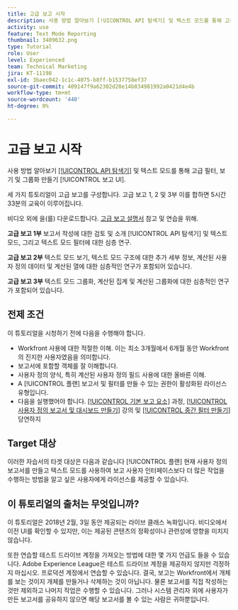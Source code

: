 ```yaml
---
title: 고급 보고 시작
description: 사용 방법 알아보기 [!UICONTROL API 탐색기] 및 텍스트 모드를 통해 고급 필터, 보기 및 그룹화 만들기 [!UICONTROL 보고 UI].
activity: use
feature: Text Mode Reporting
thumbnail: 3409632.png
type: Tutorial
role: User
level: Experienced
team: Technical Marketing
jira: KT-11198
exl-id: 3baec042-1c1c-4075-b8ff-b1537758ef37
source-git-commit: 409147f9a62302d28e14b834981992a0421d4e4b
workflow-type: tm+mt
source-wordcount: '440'
ht-degree: 0%

---
```


# 고급 보고 시작

사용 방법 알아보기 [[!UICONTROL API 탐색기]](https://developer.adobe.com/workfront/api-explorer/) 및 텍스트 모드를 통해 고급 필터, 보기 및 그룹화 만들기 [!UICONTROL 보고 UI].

세 가지 튜토리얼이 고급 보고를 구성합니다. 고급 보고 1, 2 및 3부 이를 합하면 5시간 33분의 교육이 이루어집니다.

비디오 외에 을(를) 다운로드합니다. [고급 보고 설명서](/help/assets/advanced-reporting-manual.pdf) 참고 및 연습을 위해.

**고급 보고 1부** 보고서 작성에 대한 검토 및 소개 [!UICONTROL API 탐색기] 및 텍스트 모드, 그리고 텍스트 모드 필터에 대한 심층 연구.

**고급 보고 2부** 텍스트 모드 보기, 텍스트 모드 구조에 대한 추가 세부 정보, 계산된 사용자 정의 데이터 및 계산된 열에 대한 심층적인 연구가 포함되어 있습니다.

**고급 보고 3부** 텍스트 모드 그룹화, 계산된 집계 및 계산된 그룹화에 대한 심층적인 연구가 포함되어 있습니다.

## 전제 조건

이 튜토리얼을 시청하기 전에 다음을 수행해야 합니다.

* Workfront 사용에 대한 적절한 이해. 이는 최소 3개월에서 6개월 동안 Workfront의 진지한 사용자였음을 의미합니다.
* 보고서에 포함할 객체를 잘 이해합니다.
* 사용자 정의 양식, 특히 계산된 사용자 정의 필드 사용에 대한 올바른 이해.
* A [!UICONTROL 플랜] 보고서 및 필터를 만들 수 있는 권한이 활성화된 라이선스 유형입니다.
* 다음을 실행했어야 합니다. [[!UICONTROL 기본 보고 요소]](https://experienceleague.adobe.com/docs/courses/using/workfront-u-1-2022-1-reporting.html) 과정, [[!UICONTROL 사용자 정의 보고서 및 대시보드 만들기]](https://experienceleague.adobe.com/docs/courses/using/workfront-u-1-2022-3-reporting.html) 강의 및 [[!UICONTROL 중간 필터 만들기]](https://experienceleague.adobe.com/docs/courses/using/workfront-u-1-2022-2-reporting.html) 당연하지

## Target 대상

이러한 자습서의 타겟 대상은 다음과 같습니다 [!UICONTROL 플랜] 현재 사용자 정의 보고서를 만들고 텍스트 모드를 사용하여 보고 사용자 인터페이스보다 더 많은 작업을 수행하는 방법을 알고 싶은 사용자에게 라이선스를 제공할 수 있습니다.

## 이 튜토리얼의 출처는 무엇입니까?

이 튜토리얼은 2018년 2월, 3일 동안 제공되는 라이브 클래스 녹화입니다. 비디오에서 이전 UI를 확인할 수 있지만, 이는 제공된 콘텐츠의 정확성이나 관련성에 영향을 미치지 않습니다.

또한 연습할 테스트 드라이브 계정을 가져오는 방법에 대한 몇 가지 언급도 들을 수 있습니다. Adobe Experience League은 테스트 드라이브 계정을 제공하지 않지만 걱정하지 마십시오. 프로덕션 계정에서 연습할 수 있습니다. 결국, 보고는 Workfront에서 개체를 보는 것이지 개체를 만들거나 삭제하는 것이 아닙니다. 물론 보고서를 직접 작성하는 것만 제외하고 나머지 작업은 수행할 수 있습니다. 그러나 시스템 관리자 외에 사용자가 만든 보고서를 공유하지 않으면 해당 보고서를 볼 수 있는 사람은 귀하뿐입니다.
